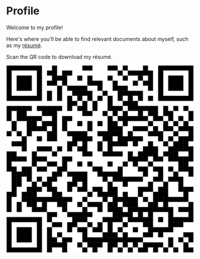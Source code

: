 # Profile

Welcome to my profile!

Here's where you'll be able to find relevant documents about myself, such as my [résumé](./files/HENG_YONG_SHER_DARRIC.pdf).

Scan the QR code to download my résumé.

[![Resume QR Code](./files/github-resume-link-qr-code.png)](./files/github-resume-link-qr-code.png)
